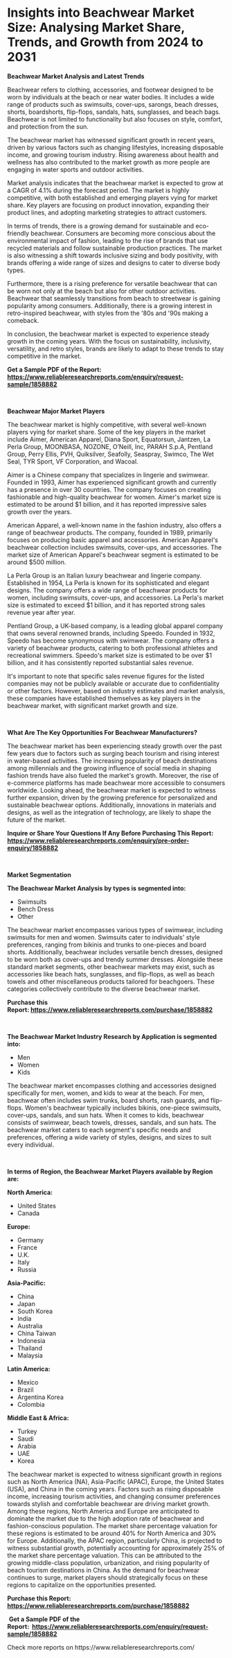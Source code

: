 <p><h1>Insights into Beachwear Market Size: Analysing Market Share, Trends, and Growth from 2024 to 2031</h1></p><p><strong>Beachwear Market Analysis and Latest Trends</strong></p>
<p><p>Beachwear refers to clothing, accessories, and footwear designed to be worn by individuals at the beach or near water bodies. It includes a wide range of products such as swimsuits, cover-ups, sarongs, beach dresses, shorts, boardshorts, flip-flops, sandals, hats, sunglasses, and beach bags. Beachwear is not limited to functionality but also focuses on style, comfort, and protection from the sun.</p><p>The beachwear market has witnessed significant growth in recent years, driven by various factors such as changing lifestyles, increasing disposable income, and growing tourism industry. Rising awareness about health and wellness has also contributed to the market growth as more people are engaging in water sports and outdoor activities.</p><p>Market analysis indicates that the beachwear market is expected to grow at a CAGR of 4.1% during the forecast period. The market is highly competitive, with both established and emerging players vying for market share. Key players are focusing on product innovation, expanding their product lines, and adopting marketing strategies to attract customers.</p><p>In terms of trends, there is a growing demand for sustainable and eco-friendly beachwear. Consumers are becoming more conscious about the environmental impact of fashion, leading to the rise of brands that use recycled materials and follow sustainable production practices. The market is also witnessing a shift towards inclusive sizing and body positivity, with brands offering a wide range of sizes and designs to cater to diverse body types.</p><p>Furthermore, there is a rising preference for versatile beachwear that can be worn not only at the beach but also for other outdoor activities. Beachwear that seamlessly transitions from beach to streetwear is gaining popularity among consumers. Additionally, there is a growing interest in retro-inspired beachwear, with styles from the '80s and '90s making a comeback.</p><p>In conclusion, the beachwear market is expected to experience steady growth in the coming years. With the focus on sustainability, inclusivity, versatility, and retro styles, brands are likely to adapt to these trends to stay competitive in the market.</p></p>
<p><strong>Get a Sample PDF of the Report:&nbsp; <a href="https://www.reliableresearchreports.com/enquiry/request-sample/1858882">https://www.reliableresearchreports.com/enquiry/request-sample/1858882</a></strong></p>
<p>&nbsp;</p>
<p><strong>Beachwear Major Market Players</strong></p>
<p><p>The beachwear market is highly competitive, with several well-known players vying for market share. Some of the key players in the market include Aimer, American Apparel, Diana Sport, Equatorsun, Jantzen, La Perla Group, MOONBASA, NOZONE, O’Neill, Inc, PARAH S.p.A, Pentland Group, Perry Ellis, PVH, Quiksilver, Seafolly, Seaspray, Swimco, The Wet Seal, TYR Sport, VF Corporation, and Wacoal.</p><p>Aimer is a Chinese company that specializes in lingerie and swimwear. Founded in 1993, Aimer has experienced significant growth and currently has a presence in over 30 countries. The company focuses on creating fashionable and high-quality beachwear for women. Aimer's market size is estimated to be around $1 billion, and it has reported impressive sales growth over the years.</p><p>American Apparel, a well-known name in the fashion industry, also offers a range of beachwear products. The company, founded in 1989, primarily focuses on producing basic apparel and accessories. American Apparel's beachwear collection includes swimsuits, cover-ups, and accessories. The market size of American Apparel's beachwear segment is estimated to be around $500 million.</p><p>La Perla Group is an Italian luxury beachwear and lingerie company. Established in 1954, La Perla is known for its sophisticated and elegant designs. The company offers a wide range of beachwear products for women, including swimsuits, cover-ups, and accessories. La Perla's market size is estimated to exceed $1 billion, and it has reported strong sales revenue year after year.</p><p>Pentland Group, a UK-based company, is a leading global apparel company that owns several renowned brands, including Speedo. Founded in 1932, Speedo has become synonymous with swimwear. The company offers a variety of beachwear products, catering to both professional athletes and recreational swimmers. Speedo's market size is estimated to be over $1 billion, and it has consistently reported substantial sales revenue.</p><p>It's important to note that specific sales revenue figures for the listed companies may not be publicly available or accurate due to confidentiality or other factors. However, based on industry estimates and market analysis, these companies have established themselves as key players in the beachwear market, with significant market growth and size.</p></p>
<p>&nbsp;</p>
<p><strong>What Are The Key Opportunities For Beachwear Manufacturers?</strong></p>
<p><p>The beachwear market has been experiencing steady growth over the past few years due to factors such as surging beach tourism and rising interest in water-based activities. The increasing popularity of beach destinations among millennials and the growing influence of social media in shaping fashion trends have also fueled the market's growth. Moreover, the rise of e-commerce platforms has made beachwear more accessible to consumers worldwide. Looking ahead, the beachwear market is expected to witness further expansion, driven by the growing preference for personalized and sustainable beachwear options. Additionally, innovations in materials and designs, as well as the integration of technology, are likely to shape the future of the market.</p></p>
<p><strong>Inquire or Share Your Questions If Any Before Purchasing This Report: <a href="https://www.reliableresearchreports.com/enquiry/pre-order-enquiry/1858882">https://www.reliableresearchreports.com/enquiry/pre-order-enquiry/1858882</a></strong></p>
<p>&nbsp;</p>
<p><strong>Market Segmentation</strong></p>
<p><strong>The Beachwear Market Analysis by types is segmented into:</strong></p>
<p><ul><li>Swimsuits</li><li>Bench Dress</li><li>Other</li></ul></p>
<p><p>The beachwear market encompasses various types of swimwear, including swimsuits for men and women. Swimsuits cater to individuals' style preferences, ranging from bikinis and trunks to one-pieces and board shorts. Additionally, beachwear includes versatile bench dresses, designed to be worn both as cover-ups and trendy summer dresses. Alongside these standard market segments, other beachwear markets may exist, such as accessories like beach hats, sunglasses, and flip-flops, as well as beach towels and other miscellaneous products tailored for beachgoers. These categories collectively contribute to the diverse beachwear market.</p></p>
<p><strong>Purchase this Report:&nbsp;<a href="https://www.reliableresearchreports.com/purchase/1858882">https://www.reliableresearchreports.com/purchase/1858882</a></strong></p>
<p>&nbsp;</p>
<p><strong>The Beachwear Market Industry Research by Application is segmented into:</strong></p>
<p><ul><li>Men</li><li>Women</li><li>Kids</li></ul></p>
<p><p>The beachwear market encompasses clothing and accessories designed specifically for men, women, and kids to wear at the beach. For men, beachwear often includes swim trunks, board shorts, rash guards, and flip-flops. Women's beachwear typically includes bikinis, one-piece swimsuits, cover-ups, sandals, and sun hats. When it comes to kids, beachwear consists of swimwear, beach towels, dresses, sandals, and sun hats. The beachwear market caters to each segment's specific needs and preferences, offering a wide variety of styles, designs, and sizes to suit every individual.</p></p>
<p>&nbsp;</p>
<p><strong>In terms of Region, the Beachwear Market Players available by Region are:</strong></p>
<p>
    <p> <strong> North America: </strong>
        <ul>
            <li>United States</li>
            <li>Canada</li>
        </ul>
        </p> 
    <p> <strong> Europe: </strong>
        <ul>
            <li>Germany</li>
            <li>France</li>
            <li>U.K.</li>
            <li>Italy</li>
            <li>Russia</li>
        </ul>
        </p> 
    <p> <strong> Asia-Pacific: </strong>
        <ul>
            <li>China</li>
            <li>Japan</li>
            <li>South Korea</li>
            <li>India</li>
            <li>Australia</li>
            <li>China Taiwan</li>
            <li>Indonesia</li>
            <li>Thailand</li>
            <li>Malaysia</li>
        </ul>
        </p> 
    <p> <strong> Latin America: </strong>
        <ul>
            <li>Mexico</li>
            <li>Brazil</li>
            <li>Argentina Korea</li>
            <li>Colombia</li>
        </ul>
        </p> 
    <p> <strong> Middle East & Africa: </strong>
        <ul>
            <li>Turkey</li>
            <li>Saudi</li>
            <li>Arabia</li>
            <li>UAE</li>
            <li>Korea</li>
        </ul>
    </p>
    </p>
<p><p>The beachwear market is expected to witness significant growth in regions such as North America (NA), Asia-Pacific (APAC), Europe, the United States (USA), and China in the coming years. Factors such as rising disposable income, increasing tourism activities, and changing consumer preferences towards stylish and comfortable beachwear are driving market growth. Among these regions, North America and Europe are anticipated to dominate the market due to the high adoption rate of beachwear and fashion-conscious population. The market share percentage valuation for these regions is estimated to be around 40% for North America and 30% for Europe. Additionally, the APAC region, particularly China, is projected to witness substantial growth, potentially accounting for approximately 25% of the market share percentage valuation. This can be attributed to the growing middle-class population, urbanization, and rising popularity of beach tourism destinations in China. As the demand for beachwear continues to surge, market players should strategically focus on these regions to capitalize on the opportunities presented.</p></p>
<p><strong>Purchase this Report: <a href="https://www.reliableresearchreports.com/purchase/1858882">https://www.reliableresearchreports.com/purchase/1858882</a></strong></p>
<p>&nbsp;<strong>Get a Sample PDF of the Report:&nbsp;&nbsp;<a href="https://www.reliableresearchreports.com/enquiry/request-sample/1858882">https://www.reliableresearchreports.com/enquiry/request-sample/1858882</a></strong></p>
<p><strong></strong></p>
<p>Check more reports on https://www.reliableresearchreports.com/</p>